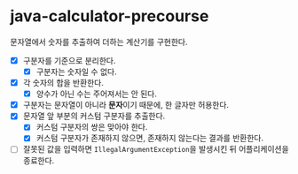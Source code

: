 # java-calculator-precourse

문자열에서 숫자를 추출하여 더하는 계산기를 구현한다.

- [x] 구분자를 기준으로 분리한다.
  - [x] 구분자는 숫자일 수 없다.
- [x] 각 숫자의 합을 반환한다.
  - [x] 양수가 아닌 수는 주어져서는 안 된다.
- [x] 구분자는 문자열이 아니라 **문자**이기 때문에, 한 글자만 허용한다.
- [x] 문자열 앞 부분의 커스텀 구분자를 추출한다. 
  - [x] 커스텀 구분자의 쌍은 맞아야 한다.
  - [x] 커스텀 구분자가 존재하지 않으면, 존재하지 않는다는 결과를 반환한다.
- [ ] 잘못된 값을 입력하면 `IllegalArgumentException`을 발생시킨 뒤 어플리케이션을 종료한다.
